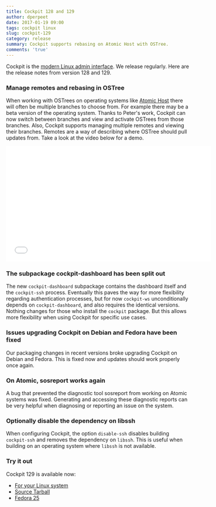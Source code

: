 ```yaml
---
title: Cockpit 128 and 129
author: dperpeet
date: 2017-01-19 09:00
tags: cockpit linux
slug: cockpit-129
category: release
summary: Cockpit supports rebasing on Atomic Host with OSTree.
comments: 'true'
---
```


Cockpit is the [modern Linux admin interface](http://cockpit-project.org/). We release
regularly. Here are the release notes from version 128 and 129.

### Manage remotes and rebasing in OSTree

When working with OSTrees on operating systems like [Atomic Host](http://www.projectatomic.io/docs/os-updates/)
there will often be multiple branches to choose from. For example there may be a beta version of the operating system.
Thanks to Peter's work, Cockpit can now switch between branches and view and activate OSTrees from those branches.
Also, Cockpit supports managing multiple remotes and viewing their branches. Remotes are a way of describing
where OSTree should pull updates from. Take a look at the video below for a demo.

<iframe width="560" height="315" src="//youtube.com/embed/dF8M3xq9FcI" frameborder="0" allowfullscreen></iframe>

### The subpackage cockpit-dashboard has been split out

The new ```cockpit-dashboard``` subpackage contains the dashboard itself and
the ```cockpit-ssh``` process. Eventually this paves the way for more flexibility
regarding authentication processes, but for now ```cockpit-ws``` unconditionally
depends on ```cockpit-dashboard```, and also requires the identical versions.
Nothing changes for those who install the ```cockpit``` package. But this allows more
flexibility when using Cockpit for specific use cases.

### Issues upgrading Cockpit on Debian and Fedora have been fixed

Our packaging changes in recent versions broke upgrading Cockpit on Debian and Fedora.
This is fixed now and updates should work properly once again.

### On Atomic, sosreport works again

A bug that prevented the diagnostic tool sosreport from working on Atomic systems was fixed.
Generating and accessing these diagnostic reports can be very helpful when diagnosing or
reporting an issue on the system.

### Optionally disable the dependency on libssh

When configuring Cockpit, the option ```disable-ssh``` disables building ```cockpit-ssh``` and removes the
dependency on ```libssh```. This is useful when building on an operating system where ```libssh``` is not available.

### Try it out

Cockpit 129 is available now:

 * [For your Linux system](http://cockpit-project.org/running.html)
 * [Source Tarball](https://github.com/cockpit-project/cockpit/releases/tag/129)
 * [Fedora 25](https://bodhi.fedoraproject.org/updates/cockpit-129-1.fc25)

